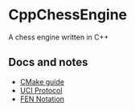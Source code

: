 # CppChessEngine

A chess engine written in C++

## Docs and notes

- [CMake guide](./docs/cmake.md)
- [UCI Protocol](/docs/uci_protocol.md)
- [FEN Notation](/docs/fen_notation.md)
